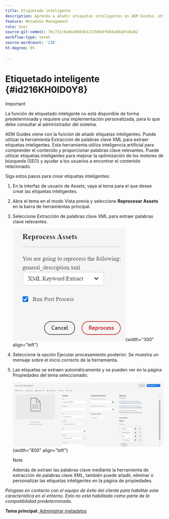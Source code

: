 ```yaml
---
title: Etiquetado inteligente
description: Aprenda a añadir etiquetas inteligentes en AEM Guides. Utilice la herramienta de extracción de palabras clave XML para extraer palabras clave relevantes.
feature: Metadata Management
role: User
source-git-commit: 76c731c6a0e496b5b1237b9b9fb84adda8fa8a92
workflow-type: tm+mt
source-wordcount: '236'
ht-degree: 0%

---
```


# Etiquetado inteligente {#id216KH0ID0Y8}

>[!IMPORTANT]
>
> La función de etiquetado inteligente no está disponible de forma predeterminada y requiere una implementación personalizada, para lo que debe consultar al administrador del sistema.

AEM Guides viene con la función de añadir etiquetas inteligentes. Puede utilizar la herramienta Extracción de palabras clave XML para extraer etiquetas inteligentes. Esta herramienta utiliza inteligencia artificial para comprender el contenido y proporcionar palabras clave relevantes. Puede utilizar etiquetas inteligentes para mejorar la optimización de los motores de búsqueda \(SEO\) y ayudar a los usuarios a encontrar el contenido relacionado.

Siga estos pasos para crear etiquetas inteligentes:

1. En la interfaz de usuario de Assets, vaya al tema para el que desee crear las etiquetas inteligentes.
1. Abra el tema en el modo Vista previa y seleccione **Reprocesar Assets** en la barra de herramientas principal.
1. Seleccione Extracción de palabras clave XML para extraer palabras clave relevantes.

   ![](images/smart-tag-reprocess-asset.png){width="300" align="left"}

1. Seleccione la opción Ejecutar procesamiento posterior. Se muestra un mensaje sobre el inicio correcto de la herramienta.
1. Las etiquetas se extraen automáticamente y se pueden ver en la página Propiedades del tema seleccionado.

   ![](images/properties-smart-tags.png){width="800" align="left"}

   >[!NOTE]
   >
   > Además de extraer las palabras clave mediante la herramienta de extracción de palabras clave XML, también puede añadir, eliminar o personalizar las etiquetas inteligentes en la página de propiedades.


*Póngase en contacto con el equipo de éxito del cliente para habilitar esta característica en el entorno. Esto no está habilitado como parte de la compatibilidad predeterminada.*

**Tema principal:**[ Administrar metadatos](manage-metadata.md)
